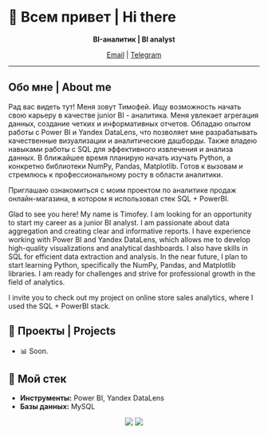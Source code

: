 # 👋 Всем привет | Hi there

<p align="center">
  <b>BI-аналитик | BI analyst </b>
</p>

<p align="center">
  <a href="mailto:lts-2003@mail.ru">Email</a> |
  <a href="https://t.me/temokha">Telegram</a>
</p>

---

## Обо мне | About me

Рад вас видеть тут! Меня зовут Тимофей. Ищу возможность начать свою карьеру в качестве junior BI - аналитика. Меня увлекает агрегация данных, создание четких и информативных отчетов. Обладаю опытом работы с Power BI и Yandex DataLens, что позволяет мне разрабатывать качественные визуализации и аналитические дашборды. Также владею навыками работы с SQL для эффективного извлечения и анализа данных. В ближайшее время планирую начать изучать Python, а конкретно библиотеки NumPy, Pandas, Matplotlib. Готов к вызовам и стремлюсь к профессиональному росту в области аналитики. 

Приглашаю ознакомиться с моим проектом по аналитике продаж онлайн-магазина, в котором я использовал стек SQL + PowerBI.


Glad to see you here! My name is Timofey. I am looking for an opportunity to start my career as a junior BI analyst. I am passionate about data aggregation and creating clear and informative reports. I have experience working with Power BI and Yandex DataLens, which allows me to develop high-quality visualizations and analytical dashboards. I also have skills in SQL for efficient data extraction and analysis. In the near future, I plan to start learning Python, specifically the NumPy, Pandas, and Matplotlib libraries. I am ready for challenges and strive for professional growth in the field of analytics.

I invite you to check out my project on online store sales analytics, where I used the SQL + PowerBI stack.

## 📝 Проекты | Projects

- 📊 Soon.

## 🔧 Мой стек

- **Инструменты:** Power BI, Yandex DataLens
- **Базы данных:** MySQL


<p align="center">
  <img src="https://img.shields.io/badge/Contact-Email-%23ff69b4" />
  <img src="https://img.shields.io/badge/Contact-Telegram-%23ff69b4" />
</p>

